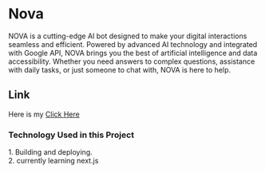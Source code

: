 <h1 align="left">Nova</h1>

<p align="left">NOVA is a cutting-edge AI bot designed to make your digital interactions seamless and efficient. Powered by advanced AI technology and integrated with Google API, NOVA brings you the best of artificial intelligence and data accessibility. Whether you need answers to complex questions, assistance with daily tasks, or just someone to chat with, NOVA is here to help.</p>

<h2 align="left">Link</h2>

<p>Here is my <a href="https://ai-bot-sigma-nine.vercel.app/">Click Here</a></p>

<h3 align="left">Technology Used in this Project</h3>

<p align="left">1. Building and deploying.<br>2. currently learning next.js</p>
